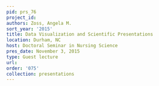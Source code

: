 ```yaml
---
pid: prs_76
project_id: 
authors: Zoss, Angela M.
sort_year: '2015'
title: Data Visualization and Scientific Presentations
location: Durham, NC
host: Doctoral Seminar in Nursing Science
pres_date: November 3, 2015
type: Guest lecture
url: 
order: '075'
collection: presentations
---
```

